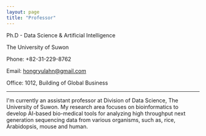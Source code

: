 ```yaml
---
layout: page
title: "Professor"
---
```


Ph.D - Data Science & Artificial Intelligence

The University of Suwon

Phone: +82-31-229-8762

Email: hongryulahn@gmail.com

Office: 1012, Building of Global Business

---

I'm currently an assistant professor at Division of Data Science, The University of Suwon. My research area focuses on bioinformatics to develop AI-based bio-medical tools for analyzing high throughput next generation sequencing data from various organisms, such as, rice, Arabidopsis, mouse and human.
